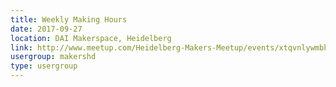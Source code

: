 ```yaml
---
title: Weekly Making Hours
date: 2017-09-27
location: DAI Makerspace, Heidelberg
link: http://www.meetup.com/Heidelberg-Makers-Meetup/events/xtqvnlywmbkc/
usergroup: makershd
type: usergroup
---
```

